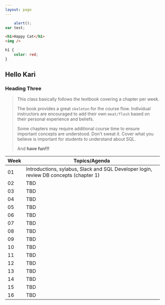 ```yaml
---
layout: page
---
```


```javascript
	alert();
var test;
```

```html
<h1>Happy Cat</h1>
<img />
```

```css
h1 {
	color: red;
}
```
## Hello Kari
### Heading Three
> This class basically follows the textbook covering a chapter per week.
>
> The book provides a great `skeleton` for the course flow. Individual instructors
> are encouraged to add their own `meat/flesh` based on their personal experience and beliefs.
>
> Some chapters may require additional course time to ensure important concepts
> are understood. Don't sweat it. Cover what you believe is important for students
> to understand about SQL.
>
> And **have fun!!!**


|Week|Topics/Agenda
|-|-
|01|Introductions, sylabus, Slack and SQL Developer login, review DB concepts (chapter 1)
|02|TBD
|03|TBD
|04|TBD
|05|TBD
|06|TBD
|07|TBD
|08|TBD
|09|TBD
|10|TBD
|11|TBD
|12|TBD
|13|TBD
|14|TBD
|15|TBD
|16|TBD
